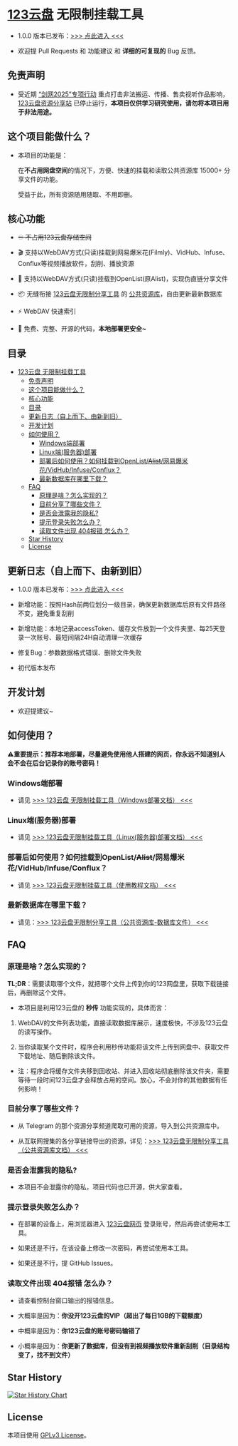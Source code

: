 # [123云盘](https://www.123pan.com) 无限制挂载工具

- 1.0.0 版本已发布：[>>> 点此进入 <<<](https://github.com/realcwj/123Pan-Unlimited-WebDAV/releases/tag/1.0.0)

- 欢迎提 Pull Requests 和 功能建议 和 **详细的可复现的** Bug 反馈。

## 免责声明

- 受近期 [“剑网2025”专项行动](https://www.gov.cn/lianbo/bumen/202505/content_7023978.htm) 重点打击非法搬运、传播、售卖视听作品影响，[123云盘资源分享站](https://123.panbox.my/) 已停止运行，**本项目仅供学习研究使用，请勿将本项目用于非法用途。**

## 这个项目能做什么？

- 本项目的功能是：
  
    在**不占用网盘空间**的情况下，方便、快速的挂载和读取公共资源库 15000+ 分享文件的功能。
    
    受益于此，所有资源随用随取、不用即删。

## 核心功能

- ~~♾️ 不占用123云盘存储空间~~

- 🎬 支持以WebDAV方式(只读)挂载到网易爆米花(Filmly)、VidHub、Infuse、Conflux等视频播放软件，刮削、播放资源

- 🔗 支持以WebDAV方式(只读)挂载到OpenList(原Alist)，实现伪直链分享文件

- 📦 无缝衔接 [123云盘无限制分享工具](https://github.com/realcwj/123Pan-Unlimited-Share) 的 [公共资源库](https://github.com/realcwj/123Pan-Unlimited-Share/blob/main/docs/PUBLIC_SHARE.md)，自由更新最新数据库

- ⚡ WebDAV 快速索引

- 🥳 免费、完整、开源的代码，**本地部署更安全~**

## 目录

- [123云盘 无限制挂载工具](#123云盘-无限制挂载工具)
  - [免责声明](#免责声明)
  - [这个项目能做什么？](#这个项目能做什么)
  - [核心功能](#核心功能)
  - [目录](#目录)
  - [更新日志（自上而下、由新到旧）](#更新日志自上而下由新到旧)
  - [开发计划](#开发计划)
  - [如何使用？](#如何使用)
    - [Windows端部署](#windows端部署)
    - [Linux端(服务器)部署](#linux端服务器部署)
    - [部署后如何使用？如何挂载到OpenList/~~Alist~~/网易爆米花/VidHub/Infuse/Conflux？](#部署后如何使用如何挂载到openlistalist网易爆米花vidhubinfuseconflux)
    - [最新数据库在哪里下载？](#最新数据库在哪里下载)
  - [FAQ](#faq)
    - [原理是啥？怎么实现的？](#原理是啥怎么实现的)
    - [目前分享了哪些文件？](#目前分享了哪些文件)
    - [是否会泄露我的隐私?](#是否会泄露我的隐私)
    - [提示登录失败怎么办？](#提示登录失败怎么办)
    - [读取文件出现 404报错 怎么办？](#读取文件出现-404报错-怎么办)
  - [Star History](#star-history)
  - [License](#license)

## 更新日志（自上而下、由新到旧）

- 1.0.0 版本已发布：[>>> 点此进入 <<<](https://github.com/realcwj/123Pan-Unlimited-WebDAV/releases/tag/1.0.0)

- 新增功能：按照Hash前两位划分一级目录，确保更新数据库后原有文件路径不变，避免重复刮削

- 新增功能：本地记录accessToken、缓存文件放到一个文件夹里、每25天登录一次账号、最短间隔24H自动清理一次缓存

- 修复Bug：参数数据格式错误、删除文件失败

- 初代版本发布

## 开发计划

- 欢迎提建议~

## 如何使用？

**⚠️重要提示：推荐本地部署，尽量避免使用他人搭建的网页，你永远不知道别人会不会在后台记录你的账号密码！**

### Windows端部署

- 请见 [>>> 123云盘 无限制挂载工具（Windows部署文档） <<<](docs/WINDOWS_DEPLOY.md)

### Linux端(服务器)部署

- 请见 [>>> 123云盘无限制挂载工具（Linux(服务器)部署文档） <<<](docs/LINUX_DEPLOY.md)

### 部署后如何使用？如何挂载到OpenList/~~Alist~~/网易爆米花/VidHub/Infuse/Conflux？

- 请见 [>>> 123云盘无限制挂载工具（使用教程文档） <<<](docs/USAGE_TUTORIAL.md)

### 最新数据库在哪里下载？

- 请见：[>>> 123云盘无限制分享工具（公共资源库-数据库文件） <<<](https://github.com/realcwj/123Pan-Unlimited-Share/releases/tag/database)

## FAQ

### 原理是啥？怎么实现的？

**TL;DR**：需要读取哪个文件，就把哪个文件上传到你的123网盘里，获取下载链接后，再删除这个文件。

- 本项目是利用123云盘的 **秒传** 功能实现的，具体而言：

1. WebDAV的文件列表功能，直接读取数据库展示，速度极快，不涉及123云盘的读写操作。

2. 当你读取某个文件时，程序会利用秒传功能将该文件上传到网盘中、获取文件下载地址、随后删除该文件。

- 注：程序会将缓存文件夹移到回收站、并进入回收站彻底删除该文件夹，需要等待一段时间123云盘才会释放占用的空间。放心，不会对你的其他数据有任何影响！

### 目前分享了哪些文件？

- 从 Telegram 的那个资源分享频道爬取可用的资源，导入到公共资源库中。

- 从互联网搜集的各分享链接导出的资源，详见：[>>> 123云盘无限制分享工具（公共资源库文档） <<<](https://github.com/realcwj/123Pan-Unlimited-Share/blob/main/docs/PUBLIC_SHARE.md)

### 是否会泄露我的隐私?

- 本项目不会泄露你的隐私，项目代码也已开源，供大家查看。

### 提示登录失败怎么办？

- 在部署的设备上，用浏览器进入 [123云盘网页](https://www.123pan.com) 登录账号，然后再尝试使用本工具。

- 如果还是不行，在该设备上修改一次密码，再尝试使用本工具。

- 如果还是不行，提 GitHub Issues。

### 读取文件出现 404报错 怎么办？

- 请查看控制台窗口输出的报错信息。

- 大概率是因为：**你没开123云盘的VIP（超出了每日1GB的下载额度）**

- 中概率是因为：**你123云盘的账号密码输错了**

- 小概率是因为：**你更新了数据库，但没有到视频播放软件重新刮削（目录结构变了，找不到文件）**

## Star History

  [![Star History Chart](https://api.star-history.com/svg?repos=realcwj/123Pan-Unlimited-WebDAV&type=Date)](https://www.star-history.com/#realcwj/123Pan-Unlimited-WebDAV&Date)

## License

本项目使用 [GPLv3 License](LICENSE)。